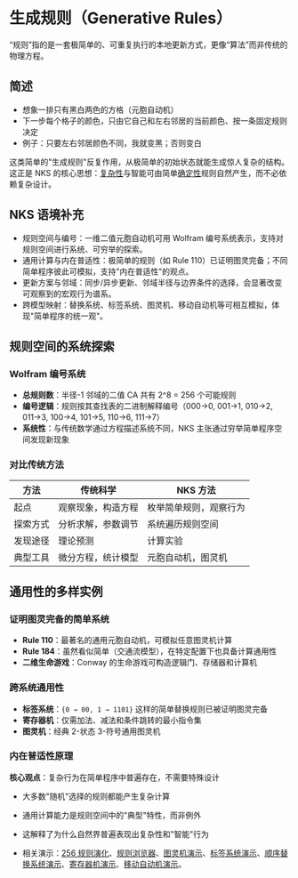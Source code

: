 # 生成规则（Generative Rules）

“规则”指的是一套极简单的、可重复执行的本地更新方式，更像“算法”而非传统的物理方程。

## 简述

- 想象一排只有黑白两色的方格（元胞自动机）
- 下一步每个格子的颜色，只由它自己和左右邻居的当前颜色、按一条固定规则决定
- 例子：只要左右邻居颜色不同，我就变黑；否则变白

这类简单的"生成规则"反复作用，从极简单的初始状态就能生成惊人复杂的结构。这正是 NKS 的核心思想：[复杂性](annotation:complexity)与智能可由简单[确定性](annotation:determinism)规则自然产生，而不必依赖复杂设计。

## NKS 语境补充

- 规则空间与编号：一维二值元胞自动机可用 Wolfram 编号系统表示，支持对规则空间进行系统、可穷举的探索。
- 通用计算与内在普适性：极简单的规则（如 Rule 110）已证明图灵完备；不同简单程序彼此可模拟，支持"内在普适性"的观点。
- 更新方案与邻域：同步/异步更新、邻域半径与边界条件的选择，会显著改变可观察到的宏观行为谱系。
- 跨模型映射：替换系统、标签系统、图灵机、移动自动机等可相互模拟，体现"简单程序的统一观"。

## 规则空间的系统探索

### Wolfram 编号系统
- **总规则数**：半径-1 邻域的二值 CA 共有 2^8 = 256 个可能规则
- **编号逻辑**：规则按其查找表的二进制解释编号（000→0, 001→1, 010→2, 011→3, 100→4, 101→5, 110→6, 111→7）
- **系统性**：与传统数学通过方程描述系统不同，NKS 主张通过穷举简单程序空间发现新现象

### 对比传统方法
| 方法 | 传统科学 | NKS 方法 |
|------|----------|----------|
| 起点 | 观察现象，构造方程 | 枚举简单规则，观察行为 |
| 探索方式 | 分析求解，参数调节 | 系统遍历规则空间 |
| 发现途径 | 理论预测 | 计算实验 |
| 典型工具 | 微分方程，统计模型 | 元胞自动机，图灵机 |

## 通用性的多样实例

### 证明图灵完备的简单系统
- **Rule 110**：最著名的通用元胞自动机，可模拟任意图灵机计算
- **Rule 184**：虽然看似简单（交通流模型），在特定配置下也具备计算通用性
- **二维生命游戏**：Conway 的生命游戏可构造逻辑门、存储器和计算机

### 跨系统通用性
- **标签系统**：`{0 → 00, 1 → 1101}` 这样的简单替换规则已被证明图灵完备
- **寄存器机**：仅需加法、减法和条件跳转的最小指令集
- **图灵机**：经典 2-状态 3-符号通用图灵机

### 内在普适性原理
**核心观点**：复杂行为在简单程序中普遍存在，不需要特殊设计
- 大多数"随机"选择的规则都能产生复杂计算
- 通用计算能力是规则空间中的"典型"特性，而非例外
- 这解释了为什么自然界普遍表现出复杂性和"智能"行为

- 相关演示：[256 规则演化](demos/wolfram-rules-256/wolfram-256-rules-demo.html)、[规则浏览器](demos/wolfram-rules-explorer/wolfram-rules-explorer.html)、[图灵机演示](demos/chapter3/turing-machine-demo.html)、[标签系统演示](demos/chapter3/tag-system-demo.html)、[顺序替换系统演示](demos/chapter3/sequential-substitution-demo.html)、[寄存器机演示](demos/chapter3/register-machine-demo.html)、[移动自动机演示](demos/chapter3/mobile-automata-demo.html)。
